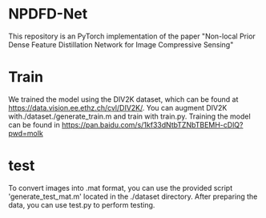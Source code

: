NPDFD-Net
=
This repository is an PyTorch implementation of the paper "Non-local Prior Dense Feature Distillation Network for Image Compressive Sensing"

Train
=
We trained the model using the DIV2K dataset, which can be found at https://data.vision.ee.ethz.ch/cvl/DIV2K/.
You can augment DIV2K with./dataset./generate_train.m and train with train.py.
Training the model can be found in https://pan.baidu.com/s/1kf33dNtbTZNbTBEMH-cDlQ?pwd=molk 

test
=
To convert images into .mat format, you can use the provided script 'generate_test_mat.m' located in the ./dataset directory. 
After preparing the data, you can use test.py to perform testing.
